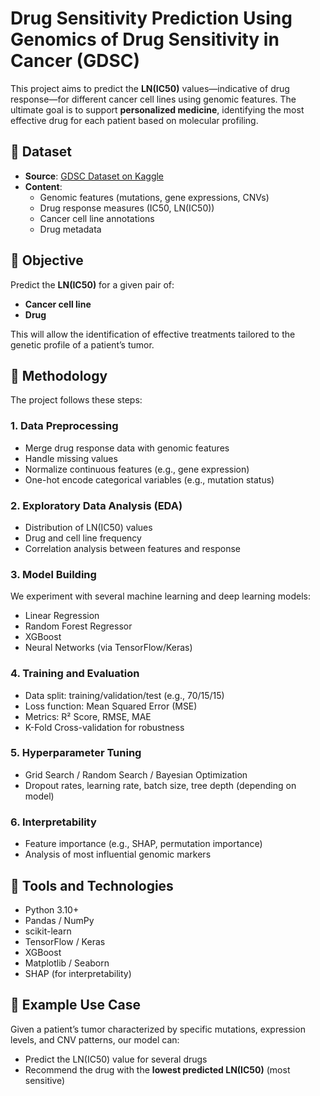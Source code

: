 # Drug Sensitivity Prediction Using Genomics of Drug Sensitivity in Cancer (GDSC)

This project aims to predict the **LN(IC50)** values—indicative of drug response—for different cancer cell lines using genomic features. The ultimate goal is to support **personalized medicine**, identifying the most effective drug for each patient based on molecular profiling.

## 📂 Dataset

- **Source**: [GDSC Dataset on Kaggle](https://www.kaggle.com/datasets/samiraalipour/genomics-of-drug-sensitivity-in-cancer-gdsc)
- **Content**:
  - Genomic features (mutations, gene expressions, CNVs)
  - Drug response measures (IC50, LN(IC50))
  - Cancer cell line annotations
  - Drug metadata

## 🎯 Objective

Predict the **LN(IC50)** for a given pair of:

- **Cancer cell line**
- **Drug**

This will allow the identification of effective treatments tailored to the genetic profile of a patient’s tumor.

## 🧪 Methodology

The project follows these steps:

### 1. **Data Preprocessing**

- Merge drug response data with genomic features
- Handle missing values
- Normalize continuous features (e.g., gene expression)
- One-hot encode categorical variables (e.g., mutation status)

### 2. **Exploratory Data Analysis (EDA)**

- Distribution of LN(IC50) values
- Drug and cell line frequency
- Correlation analysis between features and response

### 3. **Model Building**

We experiment with several machine learning and deep learning models:

- Linear Regression
- Random Forest Regressor
- XGBoost
- Neural Networks (via TensorFlow/Keras)

### 4. **Training and Evaluation**

- Data split: training/validation/test (e.g., 70/15/15)
- Loss function: Mean Squared Error (MSE)
- Metrics: R² Score, RMSE, MAE
- K-Fold Cross-validation for robustness

### 5. **Hyperparameter Tuning**

- Grid Search / Random Search / Bayesian Optimization
- Dropout rates, learning rate, batch size, tree depth (depending on model)

### 6. **Interpretability**

- Feature importance (e.g., SHAP, permutation importance)
- Analysis of most influential genomic markers

## 🧠 Tools and Technologies

- Python 3.10+
- Pandas / NumPy
- scikit-learn
- TensorFlow / Keras
- XGBoost
- Matplotlib / Seaborn
- SHAP (for interpretability)

## 🔮 Example Use Case

Given a patient’s tumor characterized by specific mutations, expression levels, and CNV patterns, our model can:

- Predict the LN(IC50) value for several drugs
- Recommend the drug with the **lowest predicted LN(IC50)** (most sensitive)
